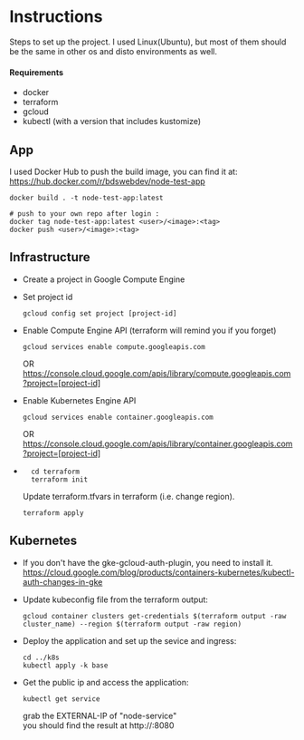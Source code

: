 
# Instructions

Steps to set up the project. I used Linux(Ubuntu), but most of them should be the same in other os and disto environments as well.


#### Requirements
- docker
- terraform
- gcloud
- kubectl (with a version that includes kustomize)

## App

I used Docker Hub to push the build image, you can find it at:
https://hub.docker.com/r/bdswebdev/node-test-app

```
docker build . -t node-test-app:latest 

# push to your own repo after login :
docker tag node-test-app:latest <user>/<image>:<tag>
docker push <user>/<image>:<tag> 
```

## Infrastructure

- Create a project in Google Compute Engine
- Set project id
    ```
    gcloud config set project [project-id]
    ```

- Enable Compute Engine API (terraform will remind you if you forget)
    ```
    gcloud services enable compute.googleapis.com
    ```
    OR
    https://console.cloud.google.com/apis/library/compute.googleapis.com?project=[project-id]

- Enable Kubernetes Engine API
    ```
    gcloud services enable container.googleapis.com
    ```
    OR
    https://console.cloud.google.com/apis/library/container.googleapis.com?project=[project-id]

- ```
    cd terraform
    terraform init
    ```
    Update terraform.tfvars in terraform (i.e. change region).
    ```
    terraform apply
    ```
## Kubernetes

- If you don't have the gke-gcloud-auth-plugin, you need to install it.
    https://cloud.google.com/blog/products/containers-kubernetes/kubectl-auth-changes-in-gke

- Update kubeconfig file from the terraform output:
    ```
    gcloud container clusters get-credentials $(terraform output -raw cluster_name) --region $(terraform output -raw region)
    ```

- Deploy the application and set up the sevice and ingress:
    ```
    cd ../k8s
    kubectl apply -k base
    ```

- Get the public ip and access the application:
    ```
    kubectl get service
    ```
    grab the EXTERNAL-IP of "node-service"  
    you should find the result at http://<EXTERNAL-IP>:8080
